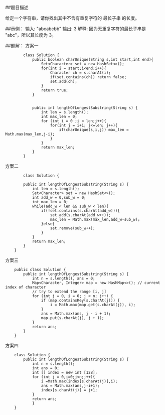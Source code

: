 ##题目描述

给定一个字符串，请你找出其中不含有重复字符的 最长子串 的长度。

##示例：
输入: "abcabcbb"
输出: 3 
解释: 因为无重复字符的最长子串是 "abc"，所以其长度为 3。

##题解：
方案一

            class Solution {
                public boolean charUnique(String s,int start,int end){
                    Set<Character> set = new HashSet<>();
                    for(int i = start;i<end;i++){
                        Character ch = s.charAt(i);
                        if(set.contains(ch)) return false;
                        set.add(ch);
                    }
                    return true;
                } 
            
                
                public int lengthOfLongestSubstring(String s) {
                    int len = s.length();
                    int max_len = 0;
                    for (int i = 0 ;i < len;i++){
                        for(int j = i+1; j<=len; j++){
                            if(charUnique(s,i,j)) max_len = Math.max(max_len,j-i);                    
                        }
                    }
                    return max_len;
                }
            }
            
            
方案二

            class Solution {
            
            public int lengthOfLongestSubstring(String s) {
                int len = s.length();
                Set<Character> set = new HashSet<>();
                int add_w = 0,sub_w = 0;
                int max_len = 0;
                while(add_w < len && sub_w < len){
                    if(!set.contains(s.charAt(add_w))){
                        set.add(s.charAt(add_w++));
                        max_len = Math.max(max_len,add_w-sub_w);
                    }else{
                        set.remove(sub_w++);
                    }
                }
                return max_len;
            }
        }
        

方案三
        
        public class Solution {
            public int lengthOfLongestSubstring(String s) {
                int n = s.length(), ans = 0;
                Map<Character, Integer> map = new HashMap<>(); // current index of character
                // try to extend the range [i, j]
                for (int j = 0, i = 0; j < n; j++) {
                    if (map.containsKey(s.charAt(j))) {
                        i = Math.max(map.get(s.charAt(j)), i);
                    }
                    ans = Math.max(ans, j - i + 1);
                    map.put(s.charAt(j), j + 1);
                }
                return ans;
            }
        }
        
方案四
   
        class Solution {
            public int lengthOfLongestSubstring(String s) {
                int n = s.length();
                int ans = 0;
                int [] index = new int [128];
                for (int j = 0,i=0;j<n;j++){
                    i =Math.max(index[s.charAt(j)],i);
                    ans = Math.max(ans,j-i+1);
                    index[s.charAt(j)] = j+1;
                }
                return ans;
                }
        }